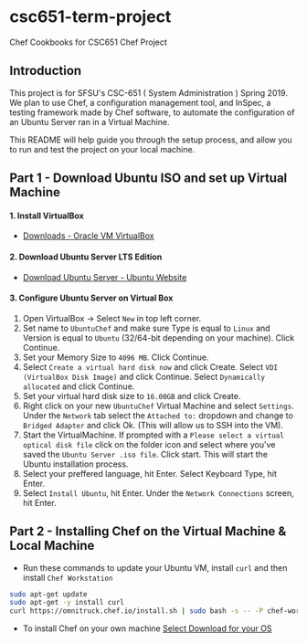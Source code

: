 # csc651-term-project

Chef Cookbooks for CSC651 Chef Project

## Introduction

This project is for SFSU's CSC-651 ( System Administration ) Spring 2019. We plan to use Chef, a configuration management tool, and InSpec, a testing framework made by Chef software, to automate the configuration of an Ubuntu Server ran in a Virtual Machine.

This README will help guide you through the setup process, and allow you to run and test the project on your local machine.

## Part 1 - Download Ubuntu ISO and set up Virtual Machine

#### 1. Install VirtualBox

- [Downloads - Oracle VM VirtualBox](https://www.virtualbox.org/wiki/Downloads)

#### 2. Download Ubuntu Server LTS Edition

- [Download Ubuntu Server - Ubuntu Website](https://www.ubuntu.com/download/server)

#### 3. Configure Ubuntu Server on Virtual Box

1. Open VirtualBox -> Select `New` in top left corner.
2. Set name to `UbuntuChef` and make sure Type is equal to `Linux` and Version is equal to `Ubuntu` (32/64-bit depending on your machine). Click Continue.
3. Set your Memory Size to `4096 MB`. Click Continue.
4. Select `Create a virtual hard disk now` and click Create. Select `VDI (VirtualBox Disk Image)` and click Continue. Select `Dynamically allocated` and click Continue.
5. Set your virtual hard disk size to `16.00GB` and click Create.
6. Right click on your new `UbuntuChef` Virtual Machine and select `Settings`. Under the `Network` tab select the `Attached to:` dropdown and change to `Bridged Adapter` and click Ok. (This will allow us to SSH into the VM).
7. Start the VirtualMachine. If prompted with a `Please select a virtual optical disk file` click on the folder icon and select where you've saved the `Ubuntu Server .iso file`. Click start. This will start the Ubuntu installation process.
8. Select your preffered language, hit Enter. Select Keyboard Type, hit Enter.
9. Select `Install Ubuntu`, hit Enter. Under the `Network Connections` screen, hit Enter.

## Part 2 - Installing Chef on the Virtual Machine & Local Machine

- Run these commands to update your Ubuntu VM, install `curl` and then install `Chef Workstation`

```bash
sudo apt-get update
sudo apt-get -y install curl
curl https://omnitruck.chef.io/install.sh | sudo bash -s -- -P chef-workstation -c stable -v 0.2.41
```

- To install Chef on your own machine [Select Download for your OS](https://downloads.chef.io/chef/stable)
